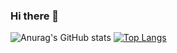 ### Hi there 👋



![Anurag's GitHub stats](https://github-readme-stats.vercel.app/api?username=GODOFL&show_icons=true&theme=algolia)
[![Top Langs](https://github-readme-stats.vercel.app/api/top-langs/?username=GODOFL)](https://github.com/GODOFL/github-readme-stats)
